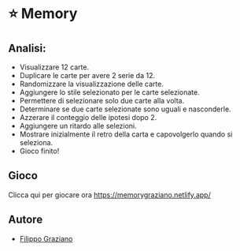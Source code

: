 # ⭐ Memory

## Analisi:

- Visualizzare 12 carte.
- Duplicare le carte per avere 2 serie da 12.
- Randomizzare la visualizzazione delle carte.
- Aggiungere lo stile selezionato per le carte selezionate.
- Permettere di selezionare solo due carte alla volta.
- Determinare se due carte selezionate sono uguali e nasconderle.
- Azzerare il conteggio delle ipotesi dopo 2.
- Aggiungere un ritardo alle selezioni.
- Mostrare inizialmente il retro della carta e capovolgerlo quando si seleziona.
- Gioco finito!

## Gioco
Clicca qui per giocare ora https://memorygraziano.netlify.app/

## Autore

- [Filippo Graziano](https://github.com/Grax03)
